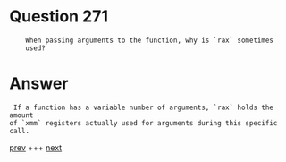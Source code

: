 
# Question 271


 
        When passing arguments to the function, why is `rax` sometimes 
        used?


# Answer



     If a function has a variable number of arguments, `rax` holds the amount
    of `xmm` registers actually used for arguments during this specific call.


[prev](270.md) +++ [next](272.md)
